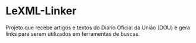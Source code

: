 # LeXML-Linker
Projeto que recebe artigos e textos do Diario Oficial da União (DOU) e gera links para serem utilizados em ferramentas de buscas.
